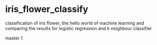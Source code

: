 # iris_flower_classify
classification of iris flower, the hello world of machine learning and comparing the results for logistic regression and k neighbour classifier

master 1
